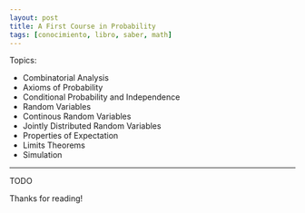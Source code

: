 ```yaml
---
layout: post
title: A First Course in Probability
tags: [conocimiento, libro, saber, math]
---
```


<!--Resumen-->
Topics:
- Combinatorial Analysis
- Axioms of Probability
- Conditional Probability and Independence
- Random Variables
- Continous Random Variables
- Jointly Distributed Random Variables
- Properties of Expectation
- Limits Theorems
- Simulation

---

<!--more-->
TODO
  
Thanks for reading!